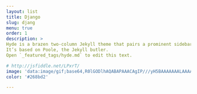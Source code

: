 ```yaml
---
layout: list
title: Django
slug: djang
menu: true
order: 1
description: >
Hyde is a brazen two-column Jekyll theme that pairs a prominent sidebar with uncomplicated content.
It’s based on Poole, the Jekyll butler.
Open `_featured_tags/hyde.md` to edit this text.

# http://jsfiddle.net/LPxrT/
image: 'data:image/gif;base64,R0lGODlhAQABAPAAACAgIP///yH5BAAAAAAALAAAAAABAAEAAAICRAEAOw=='
color: '#268bd2'

---
```

